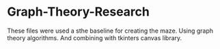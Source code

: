 # Graph-Theory-Research
These files were used a sthe baseline for creating the maze. Using graph theory algorithms. And combining with tkinters canvas library.
